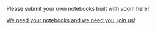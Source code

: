Please submit your own notebooks built with vdom here!

[We need your notebooks and we need you, join us!](https://github.com/nteract/vdom/issues/4)
